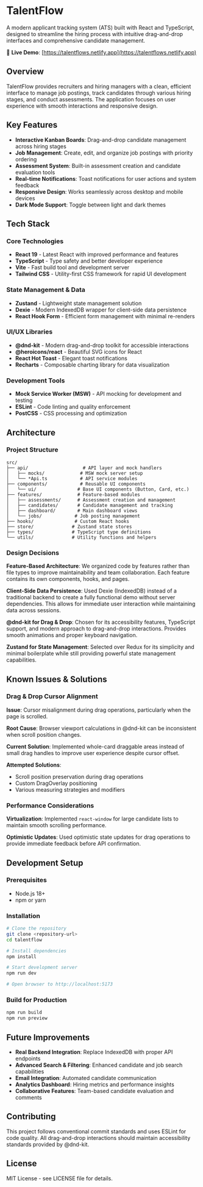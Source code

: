 # TalentFlow

A modern applicant tracking system (ATS) built with React and TypeScript, designed to streamline the hiring process with intuitive drag-and-drop interfaces and comprehensive candidate management.

🚀 **Live Demo**: [https://talentflows.netlify.app](https://talentflows.netlify.app)

## Overview

TalentFlow provides recruiters and hiring managers with a clean, efficient interface to manage job postings, track candidates through various hiring stages, and conduct assessments. The application focuses on user experience with smooth interactions and responsive design.

## Key Features

- **Interactive Kanban Boards**: Drag-and-drop candidate management across hiring stages
- **Job Management**: Create, edit, and organize job postings with priority ordering
- **Assessment System**: Built-in assessment creation and candidate evaluation tools
- **Real-time Notifications**: Toast notifications for user actions and system feedback
- **Responsive Design**: Works seamlessly across desktop and mobile devices
- **Dark Mode Support**: Toggle between light and dark themes

## Tech Stack

### Core Technologies
- **React 19** - Latest React with improved performance and features
- **TypeScript** - Type safety and better developer experience
- **Vite** - Fast build tool and development server
- **Tailwind CSS** - Utility-first CSS framework for rapid UI development

### State Management & Data
- **Zustand** - Lightweight state management solution
- **Dexie** - Modern IndexedDB wrapper for client-side data persistence
- **React Hook Form** - Efficient form management with minimal re-renders

### UI/UX Libraries
- **@dnd-kit** - Modern drag-and-drop toolkit for accessible interactions
- **@heroicons/react** - Beautiful SVG icons for React
- **React Hot Toast** - Elegant toast notifications
- **Recharts** - Composable charting library for data visualization

### Development Tools
- **Mock Service Worker (MSW)** - API mocking for development and testing
- **ESLint** - Code linting and quality enforcement
- **PostCSS** - CSS processing and optimization

## Architecture

### Project Structure
```
src/
├── api/                    # API layer and mock handlers
│   ├── mocks/             # MSW mock server setup
│   └── *Api.ts            # API service modules
├── components/            # Reusable UI components
│   └── ui/               # Base UI components (Button, Card, etc.)
├── features/             # Feature-based modules
│   ├── assessments/      # Assessment creation and management
│   ├── candidates/       # Candidate management and tracking
│   ├── dashboard/        # Main dashboard views
│   └── jobs/            # Job posting management
├── hooks/               # Custom React hooks
├── store/              # Zustand state stores
├── types/              # TypeScript type definitions
└── utils/              # Utility functions and helpers
```

### Design Decisions

**Feature-Based Architecture**: We organized code by features rather than file types to improve maintainability and team collaboration. Each feature contains its own components, hooks, and pages.

**Client-Side Data Persistence**: Used Dexie (IndexedDB) instead of a traditional backend to create a fully functional demo without server dependencies. This allows for immediate user interaction while maintaining data across sessions.

**@dnd-kit for Drag & Drop**: Chosen for its accessibility features, TypeScript support, and modern approach to drag-and-drop interactions. Provides smooth animations and proper keyboard navigation.

**Zustand for State Management**: Selected over Redux for its simplicity and minimal boilerplate while still providing powerful state management capabilities.

## Known Issues & Solutions

### Drag & Drop Cursor Alignment
**Issue**: Cursor misalignment during drag operations, particularly when the page is scrolled.

**Root Cause**: Browser viewport calculations in @dnd-kit can be inconsistent when scroll position changes.

**Current Solution**: Implemented whole-card draggable areas instead of small drag handles to improve user experience despite cursor offset.

**Attempted Solutions**:
- Scroll position preservation during drag operations
- Custom DragOverlay positioning
- Various measuring strategies and modifiers

### Performance Considerations
**Virtualization**: Implemented `react-window` for large candidate lists to maintain smooth scrolling performance.

**Optimistic Updates**: Used optimistic state updates for drag operations to provide immediate feedback before API confirmation.

## Development Setup

### Prerequisites
- Node.js 18+ 
- npm or yarn

### Installation
```bash
# Clone the repository
git clone <repository-url>
cd talentflow

# Install dependencies
npm install

# Start development server
npm run dev

# Open browser to http://localhost:5173
```

### Build for Production
```bash
npm run build
npm run preview
```

## Future Improvements

- **Real Backend Integration**: Replace IndexedDB with proper API endpoints
- **Advanced Search & Filtering**: Enhanced candidate and job search capabilities
- **Email Integration**: Automated candidate communication
- **Analytics Dashboard**: Hiring metrics and performance insights
- **Collaborative Features**: Team-based candidate evaluation and comments

## Contributing

This project follows conventional commit standards and uses ESLint for code quality. All drag-and-drop interactions should maintain accessibility standards provided by @dnd-kit.

## License

MIT License - see LICENSE file for details.
